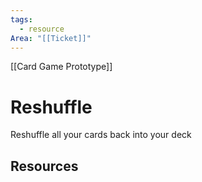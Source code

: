 ```yaml
---
tags:
  - resource
Area: "[[Ticket]]"
---
```

[[Card Game Prototype]]
# Reshuffle
Reshuffle all your cards back into your deck

## Resources
